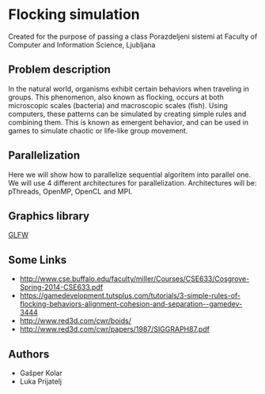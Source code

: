 # Flocking simulation
Created for the purpose of passing a class Porazdeljeni sistemi at Faculty of Computer and Information Science, Ljubljana

## Problem description
In the natural world, organisms exhibit certain behaviors when traveling in groups. This phenomenon, also known as flocking, occurs at both microscopic scales (bacteria) and macroscopic scales (fish). Using computers, these patterns can be simulated by creating simple rules and combining them. This is known as emergent behavior, and can be used in games to simulate chaotic or life-like group movement.

## Parallelization
Here we will show how to parallelize sequential algoritem into parallel one. We will use 4 different architectures for parallelization. Architectures will be: pThreads, OpenMP, OpenCL and MPI.

## Graphics library
[GLFW](http://www.glfw.org)
 
## Some Links
 - http://www.cse.buffalo.edu/faculty/miller/Courses/CSE633/Cosgrove-Spring-2014-CSE633.pdf
 - https://gamedevelopment.tutsplus.com/tutorials/3-simple-rules-of-flocking-behaviors-alignment-cohesion-and-separation--gamedev-3444
 - http://www.red3d.com/cwr/boids/
 - http://www.red3d.com/cwr/papers/1987/SIGGRAPH87.pdf
 
## Authors
 - Gašper Kolar
 - Luka Prijatelj
